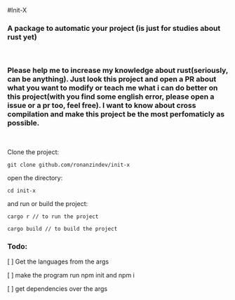 #Init-X

### A package to automatic your project (is just for studies about rust yet)

</br>

### Please help me to increase my knowledge about rust(seriously, can be anything). Just look this project and open a PR about what you want to modify or teach me what i can do better on this project(with you find some english error, please open a issue or a pr too, feel free).  I want to know about cross compilation and make this project be the most perfomaticly as possible.

</br>

Clone the project:
```
git clone github.com/ronanzindev/init-x
````
open the directory: 
```
cd init-x
```
and run or build the project:
```cargo
cargo r // to run the project
```

```
cargo build // to build the project
```

### Todo:
[ ]  Get the languages from the args

[ ] make the program run npm init and npm i

[ ] get dependencies over the args